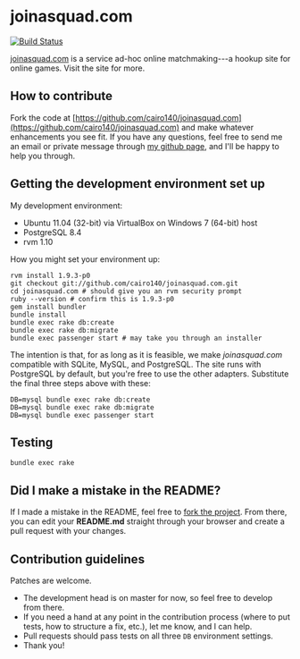 joinasquad.com
==============

[![Build Status](https://secure.travis-ci.org/cairo140/joinasquad.com.png)](http://travis-ci.org/cairo140/joinasquad.com)

[joinasquad.com](http://www.joinasquad.com/) is a service ad-hoc online matchmaking---a hookup site for online games. Visit the site for more.

How to contribute
-----------------

Fork the code at [https://github.com/cairo140/joinasquad.com](https://github.com/cairo140/joinasquad.com) and make whatever enhancements you see fit. If you have any questions, feel free to send me an email or private message through [my github page](https://github.com/cairo140), and I'll be happy to help you through.

Getting the development environment set up
------------------------------------------

My development environment:

* Ubuntu 11.04 (32-bit) via VirtualBox on Windows 7 (64-bit) host
* PostgreSQL 8.4
* rvm 1.10

How you might set your environment up:

    rvm install 1.9.3-p0
    git checkout git://github.com/cairo140/joinasquad.com.git
    cd joinasquad.com # should give you an rvm security prompt
    ruby --version # confirm this is 1.9.3-p0
    gem install bundler
    bundle install
    bundle exec rake db:create
    bundle exec rake db:migrate
    bundle exec passenger start # may take you through an installer

The intention is that, for as long as it is feasible, we make _joinasquad.com_ compatible with SQLite, MySQL, and PostgreSQL. The site runs with PostgreSQL by default, but you're free to use the other adapters. Substitute the final three steps above with these:

    DB=mysql bundle exec rake db:create
    DB=mysql bundle exec rake db:migrate
    DB=mysql bundle exec passenger start

Testing
-------

    bundle exec rake

Did I make a mistake in the README?
-----------------------------------

If I made a mistake in the README, feel free to [fork the project](https://github.com/cairo140/joinasquad.com/fork_select). From there, you can edit your **README.md** straight through your browser and create a pull request with your changes.

Contribution guidelines
-----------------------

Patches are welcome.

* The development head is on master for now, so feel free to develop from there.
* If you need a hand at any point in the contribution process (where to put tests, how to structure a fix, etc.), let me know, and I can help.
* Pull requests should pass tests on all three `DB` environment settings.
* Thank you!

